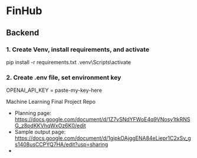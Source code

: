 # FinHub

## Backend 

### 1. Create Venv, install requirements, and activate
pip install -r requirements.txt
.venv\Scripts\activate
### 2. Create .env file, set environment key 
OPENAI_API_KEY = paste-my-key-here



Machine Learning Final Project Repo
- Planning page: https://docs.google.com/document/d/1Z7vSNdYFWoE4q9VNosy1tkRNSG_z8pdKKVhqWxOz6K0/edit
- Sample output page: https://docs.google.com/document/d/1gipkOAjggENA84eLiepr1C2xSv_gs1408usCCPYQ7HA/edit?usp=sharing
- 
